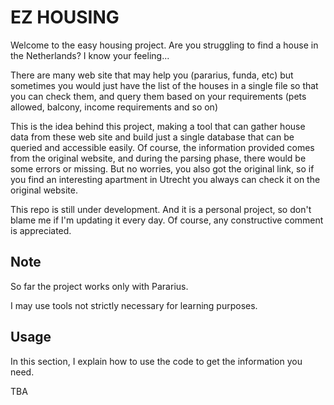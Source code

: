 # EZ HOUSING
Welcome to the easy housing project.
Are you struggling to find a house in the Netherlands? I know your feeling...

There are many web site that may help you (pararius, funda, etc) but sometimes you would just have the list of the houses in a single file so that you can check them, and query them based on your requirements (pets allowed, balcony, income requirements and so on)

This is the idea behind this project, making a tool that can gather house data from these web site and build just a single database that can be queried and accessible easily.
Of course, the information provided comes from the original website, and during the parsing phase, there would be some errors or missing. But no worries, you also got the original link, so if you find an interesting apartment in Utrecht you always can check it on the original website.

This repo is still under development. And it is a personal project, so don't blame me if I'm updating it every day. Of course, any constructive comment is appreciated.


## Note
So far the project works only with Pararius.

I may use tools not strictly necessary for learning purposes.

## Usage
In this section, I explain how to use the code to get the information you need.

TBA
